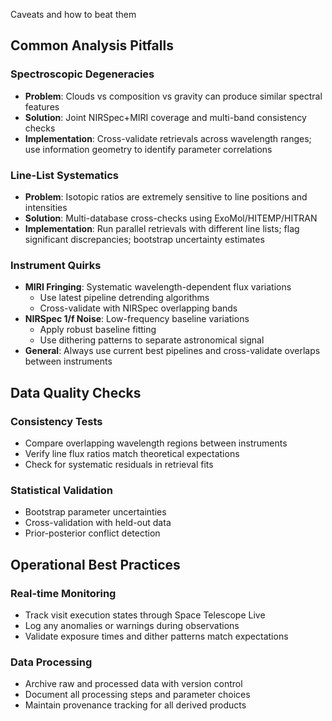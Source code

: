 Caveats and how to beat them

## Common Analysis Pitfalls

### Spectroscopic Degeneracies
- **Problem**: Clouds vs composition vs gravity can produce similar spectral features
- **Solution**: Joint NIRSpec+MIRI coverage and multi-band consistency checks
- **Implementation**: Cross-validate retrievals across wavelength ranges; use information geometry to identify parameter correlations

### Line-List Systematics
- **Problem**: Isotopic ratios are extremely sensitive to line positions and intensities
- **Solution**: Multi-database cross-checks using ExoMol/HITEMP/HITRAN
- **Implementation**: Run parallel retrievals with different line lists; flag significant discrepancies; bootstrap uncertainty estimates

### Instrument Quirks
- **MIRI Fringing**: Systematic wavelength-dependent flux variations
  - Use latest pipeline detrending algorithms
  - Cross-validate with NIRSpec overlapping bands
- **NIRSpec 1/f Noise**: Low-frequency baseline variations
  - Apply robust baseline fitting
  - Use dithering patterns to separate astronomical signal
- **General**: Always use current best pipelines and cross-validate overlaps between instruments

## Data Quality Checks

### Consistency Tests
- Compare overlapping wavelength regions between instruments
- Verify line flux ratios match theoretical expectations
- Check for systematic residuals in retrieval fits

### Statistical Validation
- Bootstrap parameter uncertainties
- Cross-validation with held-out data
- Prior-posterior conflict detection

## Operational Best Practices

### Real-time Monitoring
- Track visit execution states through Space Telescope Live
- Log any anomalies or warnings during observations
- Validate exposure times and dither patterns match expectations

### Data Processing
- Archive raw and processed data with version control
- Document all processing steps and parameter choices
- Maintain provenance tracking for all derived products
